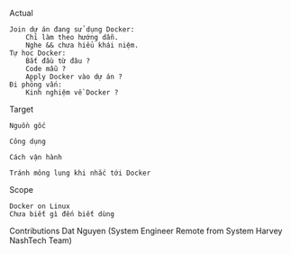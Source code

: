 Actual

    Join dự án đang sử dụng Docker:
        Chỉ làm theo hướng dẫn.
        Nghe && chưa hiểu khái niệm.
    Tự học Docker:
        Bắt đâù từ đâu ?
        Code mẫu ?
        Apply Docker vào dự án ?
    Đi phỏng vấn:
        Kinh nghiệm về Docker ?

Target

    Nguồn gốc

    Công dụng

    Cách vận hành

    Tránh mông lung khi nhắc tới Docker

Scope

    Docker on Linux
    Chưa biết gì đến biết dùng

Contributions
    Dat Nguyen (System Engineer Remote from System Harvey NashTech Team)
